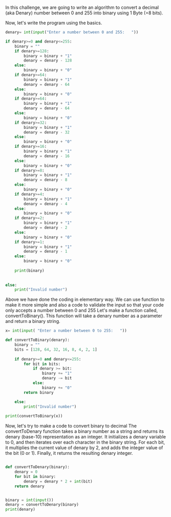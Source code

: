 
In this challenge, we are going to write an algorithm to convert a decimal (aka Denary) number between 0 and 255 into binary using 1 Byte (=8 bits).

Now, let's write the program using the basics.
```python
denary= int(input("Enter a number between 0 and 255:   "))

if denary>=0 and denary<=255:
    binary = ""
    if denary>=128:
        binary = binary + "1"
        denary = denary - 128
    else:
        binary = binary + "0"
    if denary>=64:
        binary = binary + "1"
        denary = denary - 64
    else:
        binary = binary + "0"
    if denary>=64:
        binary = binary + "1"
        denary = denary - 64
    else:
        binary = binary + "0"
    if denary>=32:
        binary = binary + "1"
        denary = denary - 32
    else:
        binary = binary + "0"
    if denary>=16:
        binary = binary + "1"
        denary = denary - 16
    else:
        binary = binary + "0"
    if denary>=8:
        binary = binary + "1"
        denary = denary - 8
    else:
        binary = binary + "0"
    if denary>=4:
        binary = binary + "1"
        denary = denary - 4
    else:
        binary = binary + "0"
    if denary>=2:
        binary = binary + "1"
        denary = denary - 2
    else:
        binary = binary + "0"
    if denary>=1:
        binary = binary + "1"
        denary = denary - 1
    else:
        binary = binary + "0"
    
    print(binary)
    
    
else:
    print("Invalid number")
```

Above we have done the coding in elementary way. We can use function to make it more simple and also a code to validate the input so that your code only accepts a number between 0 and 255
Let's make a function called, convertToBinary(). This function will take a denary number as a parameter and return a binary string. ​




```python
x= int(input( "Enter a number between 0 to 255:   "))

def convertToBinary(denary):
    binary = ""
    bits = [128, 64, 32, 16, 8, 4, 2, 1]
    
    if denary>=0 and denary<=255:
        for bit in bits:
            if denary >= bit:
                binary += "1"
                denary -= bit
            else:
                binary += "0"
        return binary

    else:
        print("Invalid number")
        
print(convertToBinary(x))
```
Now, let's try to make a code to convert binary to decimal
The convertToDenary function takes a binary number as a string and returns its denary (base-10) representation as an integer. It initializes a denary variable to 0, and then iterates over each character in the binary string. For each bit, it multiplies the current value of denary by 2, and adds the integer value of the bit (0 or 1). Finally, it returns the resulting denary integer.
```python

def convertToDenary(binary):
    denary = 0
    for bit in binary:
        denary = denary * 2 + int(bit)
    return denary


binary = int(input())
denary = convertToDenary(binary)
print(denary) 
```
